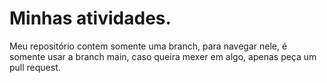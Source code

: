 # Minhas atividades.
Meu repositório contem somente uma branch, para navegar nele, é somente usar a branch main, caso queira mexer em algo, apenas peça um pull request.
